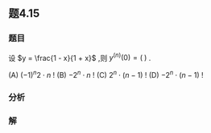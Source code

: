 ## 题4.15
### 题目
设 $y = \frac{1 - x}{1 + x}$ ,则 ${y}^{( n) }( 0)  = ( \;)$ .

(A) ${( -1) }^{n}2 \cdot  n$ ! (B) $- {2}^{n} \cdot  n$ ! (C) ${2}^{n} \cdot  ( {n - 1})$ ! (D) $- {2}^{n} \cdot  ( {n - 1})$ !
### 分析

### 解